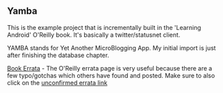 ## Yamba

This is the example project that is incrementally built in the
'Learning Android' O'Reilly book. It's basically a twitter/statusnet
client. 

YAMBA stands for Yet Another MicroBlogging App. My initial import is
just after finishing the database chapter.

[Book
Errata](http://oreilly.com/catalog/errata.csp?isbn=0636920010883) -
The O'Reilly errata page is very useful because there are a few
typo/gotchas which others have found and posted. Make sure to also
click on the [unconfirmed errata link](http://oreilly.com/catalog/errataunconfirmed.csp?isbn=0636920010883)
